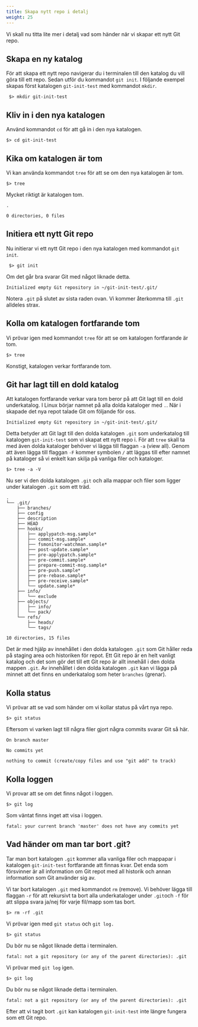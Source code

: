 ```yaml
---
title: Skapa nytt repo i detalj
weight: 25
---
```


Vi skall nu titta lite mer i detalj vad som händer när vi skapar ett nytt Git
repo. 

## Skapa en ny katalog

För att skapa ett nytt repo navigerar du i terminalen till den katalog du
vill göra till ett repo. Sedan utför du kommandot `git init`. I följande
exempel skapas först katalogen `git-init-test` med kommandot `mkdir`.

``` shell
 $> mkdir git-init-test
```

## Kliv in i den nya katalogen 

Använd kommandot `cd` för att gå in i den nya katalogen. 


``` shell
$> cd git-init-test
```

## Kika om katalogen är tom 

Vi kan använda kommandot `tree` för att se om den nya katalogen är tom. 

``` shell
$> tree
```

Mycket riktigt är katalogen tom. 

``` shell
.

0 directories, 0 files
```

## Initiera ett nytt Git repo

Nu initierar vi ett nytt Git repo i den nya katalogen med kommandot `git init`.

``` shell
 $> git init
```

Om det går bra svarar Git med något liknade detta. 

``` shell
Initialized empty Git repository in ~/git-init-test/.git/
```

Notera `.git` på slutet av sista raden ovan. Vi kommer återkomma till `.git`
alldeles strax. 

## Kolla om katalogen fortfarande tom

Vi prövar igen med kommandot `tree` för att se om katalogen
fortfarande är tom.

``` shell
$> tree
```

Konstigt, katalogen verkar fortfarande tom. 

## Git har lagt till en dold katalog

Att katalogen fortfarande verkar vara tom beror på att Git lagt till en
dold underkatalog. I Linux börjar namnet på alla dolda kataloger med `.`. När
i skapade det nya repot talade Git om följande för oss. 
 
 ``` shell
Initialized empty Git repository in ~/git-init-test/.git/
```

Detta betyder att Git lagt till den dolda katalogen `.git` som underkatalog
till katalogen `git-init-test` som vi skapat ett nytt repo i. 
För att `tree` skall ta med även dolda kataloger behöver vi
 lägga till flaggan `-a` (view all). Genom att även lägga till flaggan `-F`
 kommer symbolen `/` att läggas till efter namnet på kataloger så vi enkelt kan
 skilja på vanliga filer och kataloger.  
 
 ``` shell
$> tree -a -V
```
Nu ser vi den dolda katalogen `.git` och alla mappar och filer som ligger under
katalogen `.git` som ett träd. 

``` shell
.
└── .git/
    ├── branches/
    ├── config
    ├── description
    ├── HEAD
    ├── hooks/
    │   ├── applypatch-msg.sample*
    │   ├── commit-msg.sample*
    │   ├── fsmonitor-watchman.sample*
    │   ├── post-update.sample*
    │   ├── pre-applypatch.sample*
    │   ├── pre-commit.sample*
    │   ├── prepare-commit-msg.sample*
    │   ├── pre-push.sample*
    │   ├── pre-rebase.sample*
    │   ├── pre-receive.sample*
    │   └── update.sample*
    ├── info/
    │   └── exclude
    ├── objects/
    │   ├── info/
    │   └── pack/
    └── refs/
        ├── heads/
        └── tags/

10 directories, 15 files
```

Det är med hjälp av innehållet i den dolda katalogen `.git` som Git håller reda
på staging area och historiken för repot. Ett Git repo är en helt vanligt
katalog och det som gör det till ett Git repo är allt innehåll i den dolda
mappen `.git`. 
Av innehållet i den dolda katalogen `.git` kan vi lägga på minnet att det finns
en underkatalog som heter `branches` (grenar).

## Kolla status

Vi prövar att se vad som händer om vi kollar status på vårt nya repo. 

``` shell
$> git status
```

Eftersom vi varken lagt till några filer gjort några commits svarar Git så här. 

``` shell
On branch master

No commits yet

nothing to commit (create/copy files and use "git add" to track)
```

## Kolla loggen 

Vi provar att se om det finns något i loggen. 

``` shell
$> git log
```

Som väntat finns inget att visa i loggen. 

``` shell
fatal: your current branch 'master' does not have any commits yet
```

## Vad händer om man tar bort .git?

Tar man bort katalogen `.git`  kommer alla vanliga filer och mappapar i
katalogen `git-init-test` fortfarande att finnas kvar. Det enda som försvinner
är all information om Git repot med all historik och annan information som Git
använder sig av. 

Vi tar bort katalogen `.git` med kommandot `rm` (remove). Vi behöver lägga till
flaggan `-r` för att rekursivt ta bort alla underkataloger under `.git`och `-f`
för att slippa svara ja/nej för varje fil/mapp som tas bort. 

``` shell
$> rm -rf .git
```

Vi prövar igen med `git status` och `git log.`

``` shell
$> git status
```

Du bör nu se något liknade detta i terminalen. 

``` shell
fatal: not a git repository (or any of the parent directories): .git
```

Vi prövar med `git log` igen. 
``` shell
$> git log
```

Du bör nu se något liknade detta i terminalen. 

``` shell
fatal: not a git repository (or any of the parent directories): .git
```

Efter att vi tagit bort `.git` kan katalogen `git-init-test` inte längre fungera som ett
Git repo. 

